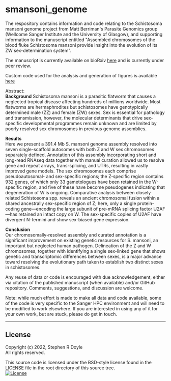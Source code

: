 # smansoni_genome


The respository contains information and code relating to the Schistosoma mansoni genome project 
from Matt Berriman's Parasite Genomics group (Wellcome Sanger Institute and the University of Glasgow), 
and supporting information to the manuscript entitled "Assembled chromosomes of the blood fluke Schistosoma mansoni provide 
insight into the evolution of its ZW sex-determination system".

The manuscript is currently available on bioRxiv [here](https://doi.org/10.1101/2021.08.13.456314) and 
is currently under peer review.

Custom code used for the analysis and generation of figures is available [here](03_code/)

Abstract:  
**Background**
Schistosoma mansoni is a parasitic flatworm that causes a neglected tropical disease affecting hundreds 
of millions worldwide. Most flatworms are hermaphrodites but schistosomes have genotypically determined 
male (ZZ) and female (ZW) sexes. Sex is essential for pathology and transmission, however, the molecular 
determinants that drive sex-specific developmental programmes remain unknown and are limited by poorly 
resolved sex chromosomes in previous genome assemblies.

**Results**  
Here we present a 391.4 Mb S. mansoni genome assembly resolved into seven single-scaffold autosomes with both Z and W sex chromosomes separately defined. Annotation of this assembly incorporating short and long-read RNAseq data together with manual curation allowed us to resolve gene and repeat arrays, trans-splicing, and UTRs, resulting in vastly improved gene models. The sex chromosomes each comprise pseudoautosomal- and sex-specific regions; the Z-specific region contains 932 genes, of which only 33 gametologues have been retained in the W-specific region, and five of these have become pseudogenes indicating that degeneration of W is ongoing. Comparative analysis between closely related Schistosoma spp. reveals an ancient chromosomal fusion within a shared ancestrally sex-specific region of Z; here, only a single protein-coding gene—encoding the large subunit of pre-mRNA splicing factor U2AF—has retained an intact copy on W. The sex-specific copies of U2AF have divergent N-termini and show sex-biased gene expression.

**Conclusion**  
Our chromosomally-resolved assembly and curated annotation is a significant improvement on existing genetic resources for S. mansoni, an important but neglected human pathogen. Delineation of the Z and W chromosomes, together with identifying a single sex-linked gene that shows genetic and transcriptomic differences between sexes, is a major advance toward resolving the evolutionary path taken to establish two distinct sexes in schistosomes.
 

Any reuse of data or code is encouraged with due acknowledgement, either via citation of the published manuscript (when available) and/or GitHub repository. Comments, suggestions, and discussion are welcome.

Note: while much effort is made to make all data and code available, some of the code is very specific to the Sanger HPC environment and will need to be modified to work elsewhere. If you are interested in using any of it for your own work, but are stuck, please do get in touch.


******
## License
Copyright (c) 2022, Stephen R Doyle  
All rights reserved.

This source code is licensed under the BSD-style license found in the LICENSE file in the root directory of this source tree.  
[![License](https://img.shields.io/badge/License-BSD%203--Clause-blue.svg)](https://opensource.org/licenses/BSD-3-Clause)
